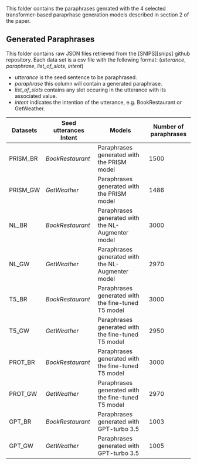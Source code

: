 This folder contains the paraphrases genrated with the 4 selected transformer-based paraprhase generation models described in section 2 of the paper.


## Generated Paraphrases
This folder contains raw JSON files retrieved from the  [SNIPS][snips] github repository. Each data set is a csv file with the following format: (*utterance*, *paraphrase*, *list_of_slots*, *intent*)
- *utterance* is the seed sentence to be paraphrased.
- *paraphrase* this column will contain a generated paraphrase.
- *list_of_slots* contains any slot occuring in the utterance with its associated value.
- *intent* indicates the intention of the utterance, e.g. BookRestaurant or GetWeather.

| Datasets | Seed utterances Intent | Models| Number of paraphrases |
| ------ | ------ | ------ | ------ |
| PRISM_BR | *BookRestaurant* | Paraphrases generated with the PRISM model | 1500 |
| PRISM_GW | *GetWeather* | Paraphrases generated with the PRISM model | 1486 |
| NL_BR | *BookRestaurant* | Paraphrases generated with the NL-Augmenter model | 3000 |
| NL_GW | *GetWeather* | Paraphrases generated with the NL-Augmenter model | 2970 |
| T5_BR | *BookRestaurant* | Paraphrases generated with the fine-tuned T5 model | 3000 |
| T5_GW | *GetWeather* | Paraphrases generated with the fine-tuned T5 model | 2950 |
| PROT_BR | *BookRestaurant* | Paraphrases generated with the fine-tuned T5 model | 3000 |
| PROT_GW | *GetWeather* | Paraphrases generated with the fine-tuned T5 model | 2970 |
| GPT_BR | *BookRestaurant* | Paraphrases generated with GPT-turbo 3.5 | 1003 |
| GPT_GW | *GetWeather* | Paraphrases generated with GPT-turbo 3.5 | 1005 |
